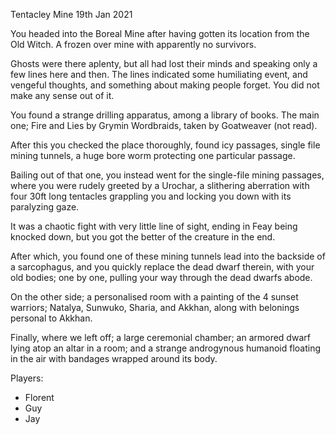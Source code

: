 Tentacley Mine
19th Jan 2021

You headed into the Boreal Mine after having gotten its location from the Old Witch.
A frozen over mine with apparently no survivors.

Ghosts were there aplenty, but all had lost their minds and speaking only a few lines here and then. The lines indicated some humiliating event, and vengeful thoughts, and something about making people forget. You did not make any sense out of it.

You found a strange drilling apparatus, among a library of books. The main one; Fire and Lies by Grymin Wordbraids, taken by Goatweaver (not read).

After this you checked the place thoroughly, found icy passages, single file mining tunnels, a huge bore worm protecting one particular passage.

Bailing out of that one, you instead went for the single-file mining passages, where you were rudely greeted by a Urochar, a slithering aberration with four 30ft long tentacles grappling you and locking you down with its paralyzing gaze.

It was a chaotic fight with very little line of sight, ending in Feay being knocked down, but you got the better of the creature in the end.

After which, you found one of these mining tunnels lead into the backside of a sarcophagus, and you quickly replace the dead dwarf therein, with your old bodies; one by one, pulling your way through the dead dwarfs abode.

On the other side; a personalised room with a painting of the 4 sunset warriors; Natalya, Sunwuko, Sharia, and Akkhan, along with belonings personal to Akkhan.

Finally, where we left off; a large ceremonial chamber; an armored dwarf lying atop an altar in a room; and a strange androgynous humanoid floating in the air with bandages wrapped around its body.

Players:
- Florent
- Guy
- Jay
